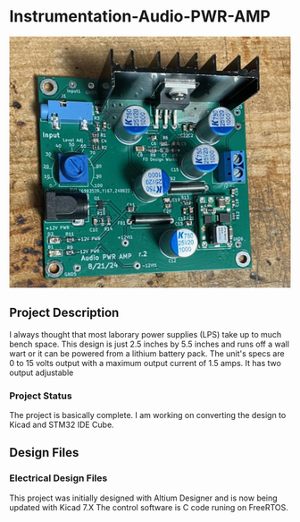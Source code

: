 # Instrumentation-Audio-PWR-AMP

![Robot_Front](https://github.com/jerryok826/Instrumentation-Audio-PWR-AMP/blob/main/Pictures/IMG_7556.jpeg)

## Project Description
I always thought that most laborary power supplies (LPS) take up to much bench space. This design is just 2.5 inches by 5.5 inches and runs off a wall wart or it can be powered from a lithium battery pack. The unit's specs are 0 to 15 volts output with a maximum output current of 1.5 amps. It has two output adjustable 

### Project Status
The project is basically complete. I am working on converting the design to Kicad and STM32 IDE Cube.

## Design Files
### Electrical Design Files
This project was initially designed with Altium Designer and is now being updated with Kicad 7.X The control software is C code runing on FreeRTOS. 


